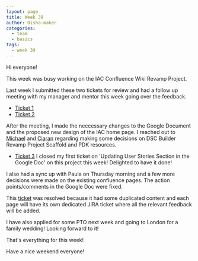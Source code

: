 ```yaml
---
layout: page
title: Week 39
author: Disha-maker
categories:
  - team
  - basics
tags:
  - week 39
---
```


Hi everyone!

This week was busy working on the IAC Confluence Wiki Revamp Project.

Last week I submitted these two tickets for review and had a follow up meeting with my manager and mentor this week going over the feedback.

- [Ticket 1](https://tickets.puppetlabs.com/browse/IAC-1583)
- [Ticket 2](https://tickets.puppetlabs.com/browse/IAC-1590)

After the meeting, I made the neccessary changes to the Google Document and the proposed new design of the IAC home page. I reached out to [Michael](https://github.com/michaeltlombardi) and [Ciaran](https://github.com/sanfrancrisko) regarding making some decisions on DSC Builder Revamp Project Scaffold and PDK resources.

- [Ticket 3](https://tickets.puppetlabs.com/browse/IAC-1586)
I closed my first ticket on 'Updating User Stories Section in the Google Doc' on this project this week! Delighted to have it done!

I also had a sync up with Paula on Thursday morning and a few more decisions were made on the existing confluence pages. The action points/comments in the Google Doc were fixed.

This [ticket](https://tickets.puppetlabs.com/browse/IAC-1585) was resolved because it had some duplicated content and each page will have its own dedicated JIRA ticket where all the relevant feedback will be added.

I have also applied for some PTO next week and going to London for a family wedding! Looking forward to it!

That's everything for this week!

Have a nice weekend everyone!
